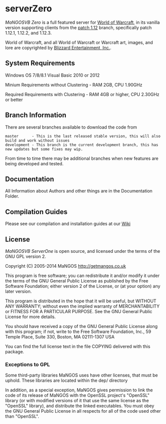 serverZero
==========
*MaNGOSVB Zero* is a full featured server for [World of Warcraft][2], in its vanilla
version supporting clients from the [patch 1.12][50] branch, specifically patch
1.12.1, 1.12.2, and 1.12.3.

World of Warcraft, and all World of Warcraft or Warcraft art, images, and lore are
copyrighted by [Blizzard Entertainment, Inc.][1].

System Requirements
------------
Windows OS 7/8/8.1
Visual Basic 2010 or 2012

Minium Requirements without Clustering - 
RAM 2GB, 
CPU  1.90GHz

Required Requirements with Clustering - 
RAM 4GB or higher, 
CPU 2.30GHz or better

Branch Information
------------------
There are several branches available to download the code from

    master      - This is the last released stable version, this will also build and work without issues
    development - This branch is the current development branch, this has new updates but some fixes may wip.
    
From time to time there may be additional branches when new features are being developed and tested.    

Documentation
-------------
All Information about Authors and other things are in the Documentation Folder.


Compilation Guides
------------------
Please see our compilation and installation guides at our [Wiki][20]

License
-------
*MaNGOSVB ServerOne* is open source, and licensed under the terms of the GNU GPL version 2.

  Copyright (C) 2005-2014  MaNGOS <http://getmangos.co.uk>

  This program is free software; you can redistribute it and/or modify
  it under the terms of the GNU General Public License as published by
  the Free Software Foundation; either version 2 of the License, or
  (at your option) any later version.

  This program is distributed in the hope that it will be useful,
  but WITHOUT ANY WARRANTY; without even the implied warranty of
  MERCHANTABILITY or FITNESS FOR A PARTICULAR PURPOSE.  See the
  GNU General Public License for more details.

  You should have received a copy of the GNU General Public License
  along with this program; if not, write to the Free Software
  Foundation, Inc., 59 Temple Place, Suite 330, Boston, MA  02111-1307  USA

  You can find the full license text in the file COPYING delivered with this
  package.

### Exceptions to GPL

  Some third-party libraries MaNGOS uses have other licenses, that must be
  uphold.  These libraries are located within the dep/ directory

  In addition, as a special exception, MaNGOS gives permission to link the code
  of its release of MaNGOS with the OpenSSL project's "OpenSSL" library
  (or with modified versions of it that use the same license as the "OpenSSL"
  library), and distribute the linked executables. You must obey the GNU
  General Public License in all respects for all of the code used other than
  "OpenSSL".

[1]: http://blizzard.com/ "Blizzard Entertainment Inc. � we love you!"
[2]: http://battle.net/wow/ "World of Warcraft"

[10]: http://a.dependency.net/ "A � dependency"

[20]: https://github.com/mangoswiki/Wiki/wiki/MaNGOS%20Installation/ "Wiki"

[50]: http://www.wowpedia.org/Patch_1.12.0 "Vanilla WoW � Patch 1.12.0 release notes"

[100]: http://getmangos.co.uk/ "MaNGOS Community Project Website"
[101]: http://community.getmangos.co.uk/ "MaNGOS Community Discussion Forums"

[110]: http://github.com/mangosvb "MaNGOSVB� github organization"
[111]: http://github.com/mangosvb/serverZero "MaNGOSVB ServerZero � server repository"
[113]: http://github.com/mangosvb/databaseZero "MaNGOSVB DatabaseZero � content database repository"

[201]: http://www.microsoft.com/express/ "Visual Studio Express � free, limited edition"
[202]: http://gcc.gnu.org/ "GCC"
[203]: http://clang.llvm.org/ "Clang"

[251]: http://www.cmake.org/ "CMake � Cross Platform Make"

